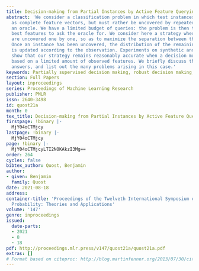 ```yaml
---
title: Decision-making from Partial Instances by Active Feature Querying
abstract: 'We consider a classification problem in which test instances are not available
  as complete feature vectors, but must rather be uncovered by repeated queries to
  an oracle. We have a limited budget of queries: the problem is then to find the
  best features to ask the oracle for. We consider here a strategy where features
  are uncovered one by one, so as to maximize the separation between the classes.
  Once an instance has been uncovered, the distribution of the remaining instances
  is updated according to the observation. Experiments on synthetic and real data
  show that our strategy remains reasonably accurate when a decision must be made
  based on a limited amount of observed features. We briefly discuss the case of imprecise
  answers, and list out the many problems arising in this case.'
keywords: Partially supervised decision making, robust decision making, active learning
section: Full Papers
layout: inproceedings
series: Proceedings of Machine Learning Research
publisher: PMLR
issn: 2640-3498
id: quost21a
month: 0
tex_title: Decision-making from Partial Instances by Active Feature Querying
firstpage: !binary |-
  MjY04oCTMjcy
lastpage: !binary |-
  MjY04oCTMjcy
page: !binary |-
  MjY04oCTMjcyLTI2NOKAkzI3Mg==
order: 264
cycles: false
bibtex_author: Quost, Benjamin
author:
- given: Benjamin
  family: Quost
date: 2021-08-18
address:
container-title: 'Proceedings of the Twelveth International Symposium on Imprecise
  Probability: Theories and Applications'
volume: '147'
genre: inproceedings
issued:
  date-parts:
  - 2021
  - 8
  - 18
pdf: http://proceedings.mlr.press/v147/quost21a/quost21a.pdf
extras: []
# Format based on citeproc: http://blog.martinfenner.org/2013/07/30/citeproc-yaml-for-bibliographies/
---
```


